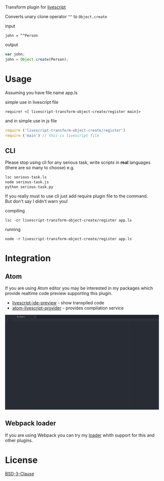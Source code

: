 Transform plugin for [livescript](https://github.com/gkz/LiveScript)

Converts unary clone operator `^^` to `Object.create`

input
```livescript
john = ^^Person
```

output
```javascript
var john;
john = Object.create(Person);
```

# Usage
Assuming you have file name app.ls

simple use in livescript file
```livescript
require! <[ livescript-transform-object-create/register main]>
```

and in simple use in js file
```js
require ('livescript-transform-object-create/register')
require ('main') // this is livescript file
```

## CLI
Please stop using cli for any serious task, write scripts in **real** languages (there are so many to choose) e.g.  

    lsc serious-task.ls  
    node serious-task.js
    python serious-task.py

If you really must to use cli just add require plugin file to the command.  
But don't say I didn't warn you!

compiling

    lsc -cr livescript-transform-object-create/register app.ls


running

    node -r livescript-transform-object-create/register app.ls


# Integration

## Atom 

If you are using Atom editor you may be interested in my packages which provide realtime code preview supporting this plugin. 

* [livescript-ide-preview](https://atom.io/packages/livescript-ide-preview) - show transpiled code
* [atom-livescript-provider](https://atom.io/packages/atom-livescript-provider) - provides compilation service


![](https://github.com/bartosz-m/livescript-ide-preview/raw/master/doc/assets/screenshot-01.gif)


## Webpack loader

If you are using Webpack you can try my [loader](https://www.npmjs.com/package/livescript-plugin-loader) whith support for this and other plugins.

# License

[BSD-3-Clause](License.md)
